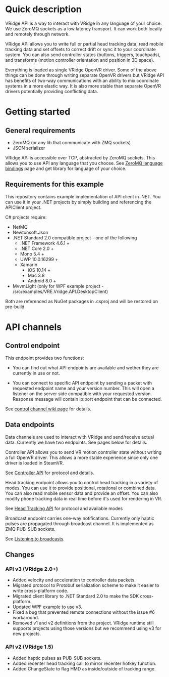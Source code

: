 # Quick description

VRidge API is a way to interact with VRidge in any language of your choice. We use ZeroMQ sockets as a low latency transport. It can work both locally and remotely through network. 

VRidge API allows you to write full or partial head tracking data, read mobile tracking data and set offsets to correct drift or sync it to your coordinate system. You can also send controller states (buttons, triggers, touchpads), and transforms (motion controller orientation and position in 3D space). 

Everything is loaded as single VRidge OpenVR driver. Some of the above things can be done through writing separate OpenVR drivers but VRidge API has benefits of two-way communications with an ability to mix coordinate systems in a more elastic way. It is also more stable than separate OpenVR drivers potentially providing conflicting data.

# Getting started

## General requirements 
* ZeroMQ (or any lib that communicate with ZMQ sockets)
* JSON serializer

VRidge API is accessible over TCP, abstracted by ZeroMQ sockets. This allows you to use API any language that you choose. See [ZeroMQ language bindings](http://zeromq.org/bindings:_start) page and get library for language of your choice.

## Requirements for this example

This repository contains example implementation of API client in .NET. You can use it in your .NET projects by simply building and referencing the APIClient project.

C# projects require:

* NetMQ
* Newtonsoft.Json
* .NET Standard 2.0 compatible project - one of the following
    * .NET Framework 4.6.1 +
    * .NET Core 2.0 +
    * Mono 5.4 +
    * UWP 10.0.16299 +
    * Xamarin
        * iOS 10.14 +
        * Mac 3.8 
        * Android 8.0 +
* MvvmLight (only for WPF example project - /src/examples/VRE.Vridge.API.DesktopClient)

Both are referenced as NuGet packages in .csproj and will be restored on pre-build.

# API channels

## Control endpoint

This endpoint provides two functions:

- You can find out what API endpoints are available and wether they are currently in use or not.

- You can connect to specific API endpoint by sending a packet with requested endpoint name and your version number. This will open a listener on the server side compatible with your requested version. Response message will contain ip:port endpoint that can be connected. 

See [control channel wiki page](https://github.com/RiftCat/vridge-api/wiki/Control-channel) for details. 

## Data endpoints

Data channels are used to interact with VRidge and send/receive actual data. Currently we have two endpoints. See pages below for details.

Controller API allows you to send VR motion controller state without writing a full OpenVR driver. This allows a more stable experience since only one driver is loaded in SteamVR. 

See [Controller API](https://github.com/RiftCat/vridge-api/wiki/Controller-API) for protocol and details.

Head tracking endpoint allows you to control head tracking in a variety of modes. You can use it to provide positional, rotational or combined data. You can also read mobile sensor data and provide an offset. You can also modify phone tracking data in real time before it's used for rendering in VR. 

See [Head Tracking API](https://github.com/RiftCat/vridge-api/wiki/Head-Tracking-API) for protocol and available modes

Broadcast endpoint carries one-way notifications. Currently only haptic pulses are propagated through broadcast channel. It is implemented as ZMQ PUB-SUB sockets.

See [Listening to broadcasts](https://github.com/RiftCat/vridge-api/wiki/Listening-to-haptic-feedback).

## Changes

### API v3 (VRidge 2.0+)
* Added velocity and acceleration to controller data packets.
* Migrated protocol to Protobuf serialization scheme to make it easier to write cross-platform code.
* Migrated client library to .NET Standard 2.0 to make the SDK cross-platform.
* Updated WPF example to use v3.
* Fixed a bug that prevented remote connections without the issue #6 workaround.
* Removed v1 and v2 definitions from the project. VRidge runtime still supports projects using those versions but we recommend using v3 for new projects.

### API v2 (VRidge 1.5)

* Added haptic pulses as PUB-SUB sockets.
* Added recenter head tracking call to mirror recenter hotkey function.
* Added ChangeState to flag HMD as inside/outside of tracking range.
